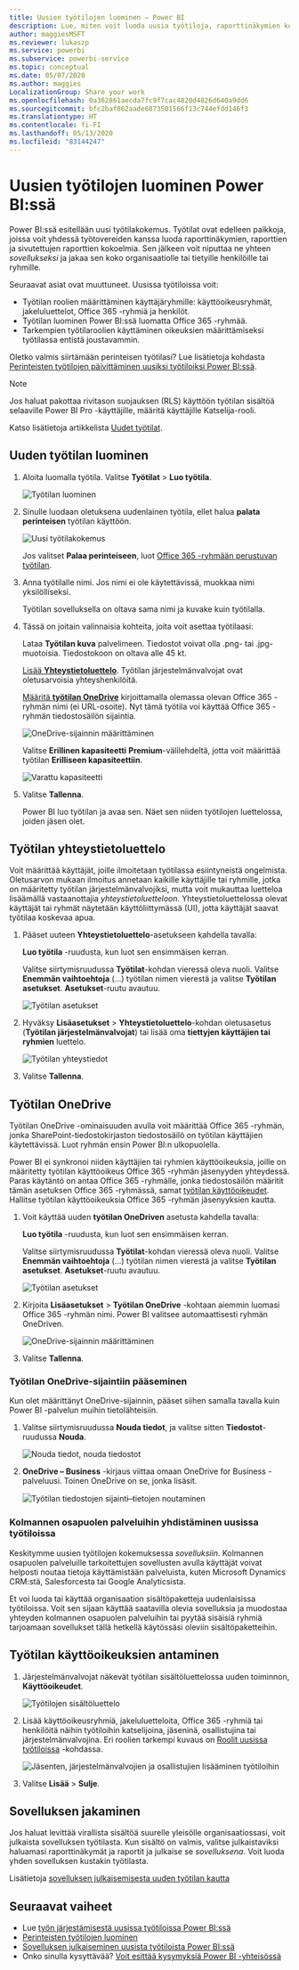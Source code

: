 ```yaml
---
title: Uusien työtilojen luominen ̶ Power BI
description: Lue, miten voit luoda uusia työtiloja, raporttinäkymien kokoelmia, raportteja ja sivutettuja raportteja, joiden avulla voit kuvata organisaatiosi keskeisiä mittalukuja.
author: maggiesMSFT
ms.reviewer: lukaszp
ms.service: powerbi
ms.subservice: powerbi-service
ms.topic: conceptual
ms.date: 05/07/2020
ms.author: maggies
LocalizationGroup: Share your work
ms.openlocfilehash: 0a362861aecda7fc9f7cac4820d4826d640a9dd6
ms.sourcegitcommit: bfc2baf862aade6873501566f13c744efdd146f3
ms.translationtype: HT
ms.contentlocale: fi-FI
ms.lasthandoff: 05/13/2020
ms.locfileid: "83144247"
---
```

# <a name="create-the-new-workspaces-in-power-bi"></a>Uusien työtilojen luominen Power BI:ssä

Power BI:ssä esitellään uusi työtilakokemus. Työtilat ovat edelleen paikkoja, joissa voit yhdessä työtovereiden kanssa luoda raporttinäkymien, raporttien ja sivutettujen raporttien kokoelmia. Sen jälkeen voit niputtaa ne yhteen *sovellukseksi* ja jakaa sen koko organisaatiolle tai tietyille henkilöille tai ryhmille.

Seuraavat asiat ovat muuttuneet. Uusissa työtiloissa voit:

- Työtilan roolien määrittäminen käyttäjäryhmille: käyttöoikeusryhmät, jakeluluettelot, Office 365 -ryhmiä ja henkilöt.
- Työtilan luominen Power BI:ssä luomatta Office 365 -ryhmää.
- Tarkempien työtilaroolien käyttäminen oikeuksien määrittämiseksi työtilassa entistä joustavammin.

Oletko valmis siirtämään perinteisen työtilasi? Lue lisätietoja kohdasta [Perinteisten työtilojen päivittäminen uusiksi työtiloiksi Power BI:ssä](service-upgrade-workspaces.md).

> [!NOTE]
> Jos haluat pakottaa rivitason suojauksen (RLS) käyttöön työtilan sisältöä selaaville Power BI Pro -käyttäjille, määritä käyttäjille Katselija-rooli.

Katso lisätietoja artikkelista [Uudet työtilat](service-new-workspaces.md).

## <a name="create-one-of-the-new-workspaces"></a>Uuden työtilan luominen

1. Aloita luomalla työtila. Valitse **Työtilat** > **Luo työtila**.
   
     ![Työtilan luominen](media/service-create-the-new-workspaces/power-bi-workspace-create.png)

2. Sinulle luodaan oletuksena uudenlainen työtila, ellet halua **palata perinteisen** työtilan käyttöön.
   
     ![Uusi työtilakokemus](media/service-create-the-new-workspaces/power-bi-new-workspace.png)
     
     Jos valitset **Palaa perinteiseen**, luot [Office 365 -ryhmään perustuvan työtilan](service-create-workspaces.md). 

2. Anna työtilalle nimi. Jos nimi ei ole käytettävissä, muokkaa nimi yksilölliseksi.
   
     Työtilan sovelluksella on oltava sama nimi ja kuvake kuin työtilalla.
   
1. Tässä on joitain valinnaisia kohteita, joita voit asettaa työtilaasi:

    Lataa **Työtilan kuva** palvelimeen. Tiedostot voivat olla .png- tai .jpg-muotoisia. Tiedostokoon on oltava alle 45 kt.
    
    [Lisää **Yhteystietoluettelo**](#workspace-contact-list). Työtilan järjestelmänvalvojat ovat oletusarvoisia yhteyshenkilöitä. 
    
    [Määritä **työtilan OneDrive**](#workspace-onedrive) kirjoittamalla olemassa olevan Office 365 -ryhmän nimi (ei URL-osoite). Nyt tämä työtila voi käyttää Office 365 -ryhmän tiedostosäilön sijaintia. 

    ![OneDrive-sijainnin määrittäminen](media/service-create-the-new-workspaces/power-bi-new-workspace-onedrive.png)

    Valitse **Erillinen kapasiteetti** **Premium**-välilehdeltä, jotta voit määrittää työtilan **Erilliseen kapasiteettiin**.
     
    ![Varattu kapasiteetti](media/service-create-the-new-workspaces/power-bi-workspace-premium.png)

1. Valitse **Tallenna**.

    Power BI luo työtilan ja avaa sen. Näet sen niiden työtilojen luettelossa, joiden jäsen olet. 

## <a name="workspace-contact-list"></a>Työtilan yhteystietoluettelo

Voit määrittää käyttäjät, joille ilmoitetaan työtilassa esiintyneistä ongelmista. Oletusarvon mukaan ilmoitus annetaan kaikille käyttäjille tai ryhmille, jotka on määritetty työtilan järjestelmänvalvojiksi, mutta voit mukauttaa luetteloa lisäämällä vastaanottajia *yhteystietoluetteloon*. Yhteystietoluettelossa olevat käyttäjät tai ryhmät näytetään käyttöliittymässä (UI), jotta käyttäjät saavat työtilaa koskevaa apua.

1. Pääset uuteen **Yhteystietoluettelo**-asetukseen kahdella tavalla:

    **Luo työtila** -ruudusta, kun luot sen ensimmäisen kerran.

    Valitse siirtymisruudussa **Työtilat**-kohdan vieressä oleva nuoli. Valitse **Enemmän vaihtoehtoja** (...) työtilan nimen vierestä ja valitse **Työtilan asetukset**. **Asetukset**-ruutu avautuu.

    ![Työtilan asetukset](media/service-create-the-new-workspaces/power-bi-workspace-new-settings.png)

2. Hyväksy **Lisäasetukset** > **Yhteystietoluettelo**-kohdan oletusasetus (**Työtilan järjestelmänvalvojat**) tai lisää oma **tiettyjen käyttäjien tai ryhmien** luettelo. 

    ![Työtilan yhteystiedot](media/service-create-the-new-workspaces/power-bi-workspace-contacts.png)

3. Valitse **Tallenna**.

## <a name="workspace-onedrive"></a>Työtilan OneDrive

Työtilan OneDrive -ominaisuuden avulla voit määrittää Office 365 -ryhmän, jonka SharePoint-tiedostokirjaston tiedostosäilö on työtilan käyttäjien käytettävissä. Luot ryhmän ensin Power BI:n ulkopuolella. 

Power BI ei synkronoi niiden käyttäjien tai ryhmien käyttöoikeuksia, joille on määritetty työtilan käyttöoikeus Office 365 -ryhmän jäsenyyden yhteydessä. Paras käytäntö on antaa Office 365 -ryhmälle, jonka tiedostosäilön määritit tämän asetuksen Office 365 -ryhmässä, samat [työtilan käyttöoikeudet](#give-access-to-your-workspace). Hallitse työtilan käyttöoikeuksia Office 365 -ryhmän jäsenyyksien kautta. 

1. Voit käyttää uuden **työtilan OneDriven** asetusta kahdella tavalla:

    **Luo työtila** -ruudusta, kun luot sen ensimmäisen kerran.

    Valitse siirtymisruudussa **Työtilat**-kohdan vieressä oleva nuoli. Valitse **Enemmän vaihtoehtoja** (...) työtilan nimen vierestä ja valitse **Työtilan asetukset**. **Asetukset**-ruutu avautuu.

    ![Työtilan asetukset](media/service-create-the-new-workspaces/power-bi-workspace-new-settings.png)

2. Kirjoita **Lisäasetukset** > **Työtilan OneDrive** -kohtaan aiemmin luomasi Office 365 -ryhmän nimi. Power BI valitsee automaattisesti ryhmän OneDriven.

    ![OneDrive-sijainnin määrittäminen](media/service-create-the-new-workspaces/power-bi-new-workspace-onedrive.png)

3. Valitse **Tallenna**.

### <a name="access-the-workspace-onedrive-location"></a>Työtilan OneDrive-sijaintiin pääseminen

Kun olet määrittänyt OneDrive-sijainnin, pääset siihen samalla tavalla kuin Power BI -palvelun muihin tietolähteisiin.

1. Valitse siirtymisruudussa **Nouda tiedot**, ja valitse sitten **Tiedostot**-ruudussa **Nouda**.

    ![Nouda tiedot, nouda tiedostot](media/service-create-the-new-workspaces/power-bi-get-data-files.png)

1.  **OneDrive – Business** -kirjaus viittaa omaan OneDrive for Business -palveluusi. Toinen OneDrive on se, jonka lisäsit.

    ![Työtilan tiedostojen sijainti ̶ tietojen noutaminen](media/service-create-the-new-workspaces/power-bi-new-workspace-get-data-onedrive.png)

### <a name="connecting-to-third-party-services-in-new-workspaces"></a>Kolmannen osapuolen palveluihin yhdistäminen uusissa työtiloissa

Keskitymme uusien työtilojen kokemuksessa *sovelluksiin*. Kolmannen osapuolen palveluille tarkoitettujen sovellusten avulla käyttäjät voivat helposti noutaa tietoja käyttämistään palveluista, kuten Microsoft Dynamics CRM:stä, Salesforcesta tai Google Analyticsista.

Et voi luoda tai käyttää organisaation sisältöpaketteja uudenlaisissa työtiloissa. Voit sen sijaan käyttää saatavilla olevia sovelluksia ja muodostaa yhteyden kolmannen osapuolen palveluihin tai pyytää sisäisiä ryhmiä tarjoamaan sovellukset tällä hetkellä käytössäsi oleviin sisältöpaketteihin. 

## <a name="give-access-to-your-workspace"></a>Työtilan käyttöoikeuksien antaminen

1. Järjestelmänvalvojat näkevät työtilan sisältöluettelossa uuden toiminnon, **Käyttöoikeudet**.

    ![Työtilojen sisältöluettelo](media/service-create-the-new-workspaces/power-bi-workspace-access-icon.png)

1. Lisää käyttöoikeusryhmiä, jakeluluetteloita, Office 365 -ryhmiä tai henkilöitä näihin työtiloihin katselijoina, jäseninä, osallistujina tai järjestelmänvalvojina. Eri roolien tarkempi kuvaus on [Roolit uusissa työtiloissa](service-new-workspaces.md#roles-in-the-new-workspaces) -kohdassa.

    ![Jäsenten, järjestelmänvalvojien ja osallistujien lisääminen työtiloihin](media/service-create-the-new-workspaces/power-bi-workspace-add-members.png)

9. Valitse **Lisää** > **Sulje**.


## <a name="distribute-an-app"></a>Sovelluksen jakaminen

Jos haluat levittää virallista sisältöä suurelle yleisölle organisaatiossasi, voit julkaista sovelluksen työtilasta.  Kun sisältö on valmis, valitse julkaistaviksi haluamasi raporttinäkymät ja raportit ja julkaise se *sovelluksena*. Voit luoda yhden sovelluksen kustakin työtilasta.

Lisätietoja [sovelluksen julkaisemisesta uuden työtilan kautta](service-create-distribute-apps.md)

## <a name="next-steps"></a>Seuraavat vaiheet
* Lue [työn järjestämisestä uusissa työtiloissa Power BI:ssä](service-new-workspaces.md)
* [Perinteisten työtilojen luominen](service-create-workspaces.md)
* [Sovelluksen julkaiseminen uusista työtiloista Power BI:ssä](service-create-distribute-apps.md)
* Onko sinulla kysyttävää? [Voit esittää kysymyksiä Power BI -yhteisössä](https://community.powerbi.com/)
